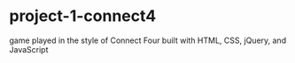 # project-1-connect4
game played in the style of Connect Four built with HTML, CSS, jQuery, and JavaScript
